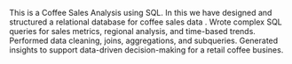 This is a Coffee Sales Analysis using SQL.
In this we have designed and structured a relational database for coffee sales data .
Wrote complex SQL queries for sales metrics, regional analysis, and time-based trends.
Performed data cleaning, joins, aggregations, and subqueries.
Generated insights to support data-driven decision-making for a retail coffee busines.
